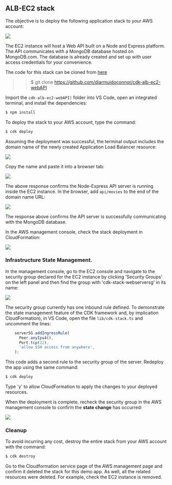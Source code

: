 ## ALB-EC2 stack

The objective is to deploy the following application stack to your AWS account:

![][schema]

The EC2 instance will host a Web API built on a Node and Express platform. The API communicates with a MongoDB database hosted on MongoDB.com. The database is already created and set up with user access credentials for your convenience.

The code for this stack can be cloned from [here](https://github.com/diarmuidoconnor/cdk-alb-ec2-webAPI)

>>$ git clone https://github.com/diarmuidoconnor/cdk-alb-ec2-webAPI

Import the `cdk-alb-ec2-webAPI)` folder into VS Code, open an integrated terminal, and install the  dependencies:
~~~bash
$ npm install
~~~
To deploy the stack to your AWS account, type the command:
~~~bash
$ cdk deploy
~~~

Assuming the deployment was successful, the terminal output includes the domain name of the newly created Application Load Balancer resource:

![][alb]

Copy the name and paste it into a browser tab:

![][root]

The above response confirms the Node-Express API server is running inside the EC2 instance. In the browser, add `api/movies` to the end of the domain name URL: 

![][api]

The response above confirms the API server is successfully communicating with the MongoDB database. 

In the AWS management console, check the stack deployment in CloudFormation:

![][cf]

### Infrastructure State Management.

In the management console, go to the EC2 console and navigate to the security group declared for the EC2 instance by clicking 'Security Groups' on the left panel and then find the group with 'cdk-stack-webserversg' in its name: 

![][secgrp]

The security group currently has one inbound rule defined. To demonstrate the state management feature of the CDK framework and, by implication CloudFormation), in VS Code, open the file `lib/cdk-stack.ts` and uncomment the lines:

~~~ts
    serverSG.addIngressRule(
      Peer.anyIpv4(),
      Port.tcp(22),
      'allow SSH access from anywhere',
    );
~~~
This code adds a second rule to the security group of the server. Redeploy the app using the same command:
~~~bash
$ cdk deploy
~~~
Type 'y' to allow CloudFormation to apply the changes to your deployed resources.

When the deployment is complete, recheck the security group in the AWS management console to confirm the __state change__ has occurred:

![][secgrp2]

### Cleanup

To avoid incurring any cost, destroy the entire stack from your AWS account with the command:
~~~bash
$ cdk destroy
~~~

Go to the Cloudformation service page of the AWS management page and confirm it deleted the stack for this demo app. As well, all the related resources were deleted. For example, check the EC2 instance is removed. 

[schema]: ./img/schema.png
[alb]: ./img/alb.png
[root]: ./img/root.png
[api]: ./img/api.png
[cf]: ./img/cf.png
[secgrp]: ./img/secgrp.png
[secgrp2]: ./img/secgrp2.png

